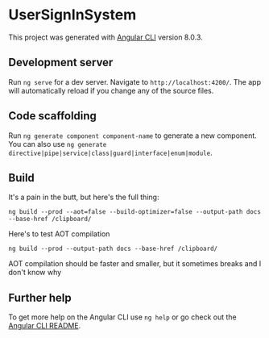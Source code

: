 # UserSignInSystem

This project was generated with [Angular CLI](https://github.com/angular/angular-cli) version 8.0.3.

## Development server

Run `ng serve` for a dev server. Navigate to `http://localhost:4200/`. The app will automatically reload if you change any of the source files.

## Code scaffolding

Run `ng generate component component-name` to generate a new component. You can also use `ng generate directive|pipe|service|class|guard|interface|enum|module`.

## Build
It's a pain in the butt, but here's the full thing:
```
ng build --prod --aot=false --build-optimizer=false --output-path docs --base-href /clipboard/
```
Here's to test AOT compilation
```
ng build --prod --output-path docs --base-href /clipboard/
```
AOT compilation should be faster and smaller, but it sometimes breaks and I don't know why

## Further help

To get more help on the Angular CLI use `ng help` or go check out the [Angular CLI README](https://github.com/angular/angular-cli/blob/master/README.md).
